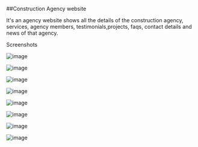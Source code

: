 ##Construction Agency website


It's an agency website shows all the details of the construction agency, services, agency members, testimonials,projects, faqs, contact details and news of that agency.


Screenshots

![image](https://user-images.githubusercontent.com/83746859/166445521-0a851134-c6c9-4bf2-9c6a-9e4406491b2a.png)

![image](https://user-images.githubusercontent.com/83746859/166445554-6b4d5f03-a7e4-4ae6-b272-607a729ab74e.png)

![image](https://user-images.githubusercontent.com/83746859/166445592-611eb036-0766-40c3-9132-861cf27a65cb.png)

![image](https://user-images.githubusercontent.com/83746859/166445630-50cdb930-ed11-4ee4-bb0a-a6500953b91e.png)

![image](https://user-images.githubusercontent.com/83746859/166445664-ccffce4e-fe66-4d95-ada2-436034041452.png)

![image](https://user-images.githubusercontent.com/83746859/166445697-33f4a8bf-9d8a-418e-a98b-d6f41dbbe771.png)

![image](https://user-images.githubusercontent.com/83746859/166445734-0bcf6160-b4b0-4625-9237-fa8a2c2894c8.png)

![image](https://user-images.githubusercontent.com/83746859/166445774-264f15cc-cfe4-4482-b8ae-fff7ca735018.png)
